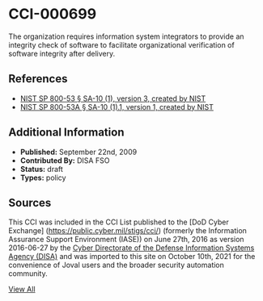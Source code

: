 # CCI-000699

The organization requires information system integrators to provide an integrity check of software to facilitate organizational verification of software integrity after delivery.

## References ##

* [NIST SP 800-53 § SA-10 (1), version 3, created by NIST](http://csrc.nist.gov/publications/PubsSPs.html)
* [NIST SP 800-53A § SA-10 (1).1, version 1, created by NIST](http://csrc.nist.gov/publications/PubsSPs.html)


## Additional Information ##

* **Published:** September 22nd, 2009
* **Contributed By:** DISA FSO
* **Status:** draft
* **Types:** policy

## Sources ##

This CCI was included in the CCI List published to the [DoD Cyber Exchange]
(https://public.cyber.mil/stigs/cci/) (formerly the Information Assurance Support Environment
(IASE)) on June 27th, 2016 as version 2016-06-27 by the [Cyber Directorate of the Defense 
Information Systems Agency (DISA)](https://public.cyber.mil/about-cyber/) and was imported to 
this site on October 10th, 2021 for the convenience of Joval users and the broader security automation community.

[View All](../README.md)
